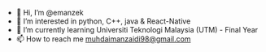 - 👋 Hi, I’m @emanzek
- 👀 I’m interested in python, C++, java & React-Native
- 🌱 I’m currently learning Universiti Teknologi Malaysia (UTM) - Final Year
- 📫 How to reach me muhdaimanzaidi98@gmail.com

<!---
emanzek/emanzek is a ✨ special ✨ repository because its `README.md` (this file) appears on your GitHub profile.
You can click the Preview link to take a look at your changes.
--->

